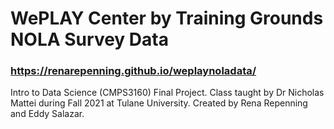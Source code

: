 # WePLAY Center by Training Grounds NOLA Survey Data

### https://renarepenning.github.io/weplaynoladata/

Intro to Data Science (CMPS3160) Final Project. 
Class taught by Dr Nicholas Mattei during Fall 2021 at Tulane University.
Created by Rena Repenning and Eddy Salazar.
